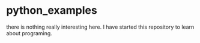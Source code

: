 # python_examples
there is nothing really interesting here.
I have started this repository to learn about programing.
